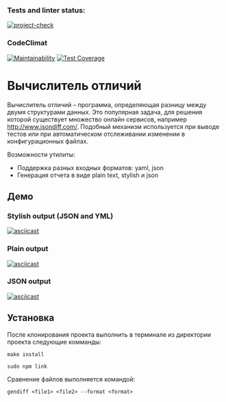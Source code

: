 ### Tests and linter status:
[![project-check](https://github.com/artem-tazhitdinov/frontend-project-lvl2/actions/workflows/project-check.yml/badge.svg?branch=main)](https://github.com/artem-tazhitdinov/frontend-project-lvl2/actions/workflows/project-check.yml)
### CodeClimat
[![Maintainability](https://api.codeclimate.com/v1/badges/4022e7c8f6530c8c1dd4/maintainability)](https://codeclimate.com/github/artem-tazhitdinov/frontend-project-lvl2/maintainability)
[![Test Coverage](https://api.codeclimate.com/v1/badges/4022e7c8f6530c8c1dd4/test_coverage)](https://codeclimate.com/github/artem-tazhitdinov/frontend-project-lvl2/test_coverage)
# Вычислитель отличий
Вычислитель отличий – программа, определяющая разницу между двумя структурами данных. Это популярная задача, для решения которой существует множество онлайн сервисов, например http://www.jsondiff.com/. Подобный механизм используется при выводе тестов или при автоматическом отслеживании изменении в конфигурационных файлах.

Возможности утилиты:
- Поддержка разных входных форматов: yaml, json
- Генерация отчета в виде plain text, stylish и json

## Демо
### Stylish output (JSON and YML)
[![asciicast](https://asciinema.org/a/DIqvcYoawYYSVGyoJRaQacLCz.svg)](https://asciinema.org/a/DIqvcYoawYYSVGyoJRaQacLCz)
### Plain output
[![asciicast](https://asciinema.org/a/H4MkBPtymNvlUub63DJ5Wkd0A.svg)](https://asciinema.org/a/H4MkBPtymNvlUub63DJ5Wkd0A)
### JSON output
[![asciicast](https://asciinema.org/a/zR72YWLwdPW1Q1HxjCtDYcjQI.svg)](https://asciinema.org/a/zR72YWLwdPW1Q1HxjCtDYcjQI)

## Установка
После клонирования проекта выполнить в терминале из директории проекта следующие комманды:
```
make install
```
```
sudo npm link
```
Сравнение файлов выполняется командой: 
```
gendiff <file1> <file2> --format <format>
```